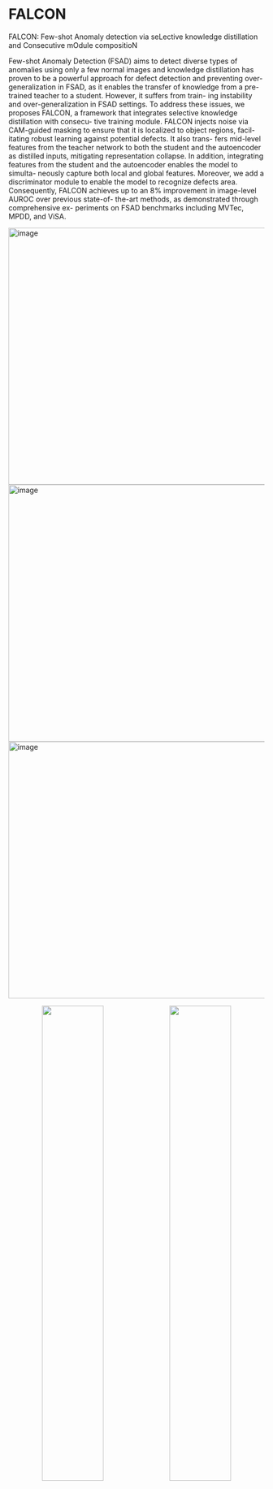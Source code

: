 # FALCON

FALCON: Few-shot Anomaly detection via seLective knowledge distillation and Consecutive mOdule compositioN


Few-shot Anomaly Detection (FSAD) aims to detect diverse
types of anomalies using only a few normal images and
knowledge distillation has proven to be a powerful approach
for defect detection and preventing over-generalization in
FSAD, as it enables the transfer of knowledge from a pre-
trained teacher to a student. However, it suffers from train-
ing instability and over-generalization in FSAD settings. To
address these issues, we proposes FALCON, a framework
that integrates selective knowledge distillation with consecu-
tive training module. FALCON injects noise via CAM-guided
masking to ensure that it is localized to object regions, facil-
itating robust learning against potential defects. It also trans-
fers mid-level features from the teacher network to both the
student and the autoencoder as distilled inputs, mitigating
representation collapse. In addition, integrating features from
the student and the autoencoder enables the model to simulta-
neously capture both local and global features. Moreover, we
add a discriminator module to enable the model to recognize
defects area. Consequently, FALCON achieves up to an 8%
improvement in image-level AUROC over previous state-of-
the-art methods, as demonstrated through comprehensive ex-
periments on FSAD benchmarks including MVTec, MPDD,
and ViSA. 

<!--
<img width="1450" height="506" alt="image" src="https://github.com/user-attachments/assets/1af51688-883e-4464-99d0-c648a341f73b" />
<img width="1450" height="506" alt="image" src="https://github.com/user-attachments/assets/9f75096a-81c4-472b-b9e6-31bc9ecc3a6e" />
-->
<img width="1450" height="506" alt="image" src="https://github.com/user-attachments/assets/e322ecac-766b-4c99-a0be-d1bc09aa4a75" />
<img width="1450" height="506" alt="image" src="https://github.com/user-attachments/assets/1af51688-883e-4464-99d0-c648a341f73b" />
<img width="1450" height="506" alt="image" src="https://github.com/user-attachments/assets/9f75096a-81c4-472b-b9e6-31bc9ecc3a6e" />
<p align="center">
  <img src="https://github.com/user-attachments/assets/1af51688-883e-4464-99d0-c648a341f73b" width="49%" />
  <img src="https://github.com/user-attachments/assets/9f75096a-81c4-472b-b9e6-31bc9ecc3a6e" width="49%" />
</p>

# Get Started
  1. Install Python 3.9.23 Pytorch 2.0.0

  2. This experiment requires the data to be downloaded 
     
    MVTecAD: https://www.mvtec.com/company/research/datasets/mvtec-ad
    ViSA: https://registry.opendata.aws/visa/ 
    MPDD: https://github.com/stepanje/MPDD
  
  3. You can reproduce the experiment result by FALCON.py.

    git clone https://github.com/abb155889/FALCON.git
    bash run_experiments.sh


# Main Result
<img width="1054" height="572" alt="image" src="https://github.com/user-attachments/assets/ef93ce84-0c9b-412e-b93f-b80843c962f0" />

    
    
